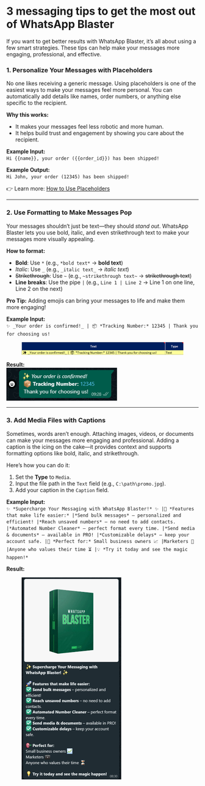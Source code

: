 # 3 messaging tips to get the most out of WhatsApp Blaster

If you want to get better results with WhatsApp Blaster, it’s all about using a few smart strategies. These tips can help make your messages more engaging, professional, and effective.&#x20;

### 1. Personalize Your Messages with Placeholders

No one likes receiving a generic message. Using placeholders is one of the easiest ways to make your messages feel more personal. You can automatically add details like names, order numbers, or anything else specific to the recipient.

**Why this works:**

* It makes your messages feel less robotic and more human.
* It helps build trust and engagement by showing you care about the recipient.

**Example Input:**\
`Hi {{name}}, your order ({{order_id}}) has been shipped!`

**Example Output:**\
`Hi John, your order (12345) has been shipped!`

👉 Learn more: [How to Use Placeholders](how-to-use-placeholders.md)

***

### 2. Use Formatting to Make Messages Pop

Your messages shouldn’t just be text—they should _stand out_. WhatsApp Blaster lets you use bold, italic, and even strikethrough text to make your messages more visually appealing.

**How to format:**

* **Bold**: Use `*` (e.g., `*bold text*` → **bold text**)
* _Italic_: Use `_` (e.g., `_italic text_` → _italic text_)
* ~~Strikethrough~~: Use `~` (e.g., `~strikethrough text~` → ~~strikethrough text~~)
* **Line breaks**: Use the pipe `|` (e.g., `Line 1 | Line 2` → Line 1 on one line, Line 2 on the next)

**Pro Tip:** Adding emojis can bring your messages to life and make them more engaging!

**Example Input:**\
`✨ _Your order is confirmed!_ | 📦 *Tracking Number:* 12345 | Thank you for choosing us!`

<figure><img src="../.gitbook/assets/image (2).png" alt=""><figcaption></figcaption></figure>

**Result:**\
![](<../.gitbook/assets/image (1) (1).png>)

***

### 3. Add Media Files with Captions

Sometimes, words aren’t enough. Attaching images, videos, or documents can make your messages more engaging and professional. Adding a caption is the icing on the cake—it provides context and supports formatting options like bold, italic, and strikethrough.

Here’s how you can do it:

1. Set the **Type** to `Media`.
2. Input the file path in the `Text` field (e.g., `C:\path\promo.jpg`).
3. Add your caption in the `Caption` field.

**Example Input:**\
`✨ *Supercharge Your Messaging with WhatsApp Blaster!* ✨ |🚀 *Features that make life easier:* |*Send bulk messages* – personalized and efficient! |*Reach unsaved numbers* – no need to add contacts. |*Automated Number Cleaner* – perfect format every time. |*Send media & documents* – available in PRO! |*Customizable delays* – keep your account safe. |🎯 *Perfect for:* Small business owners 📈 |Marketers 💼 |Anyone who values their time ⏳ |💡 *Try it today and see the magic happen!*`

**Result:**

<div align="left"><figure><img src="../.gitbook/assets/image (2) (1).png" alt="" width="261"><figcaption></figcaption></figure></div>
